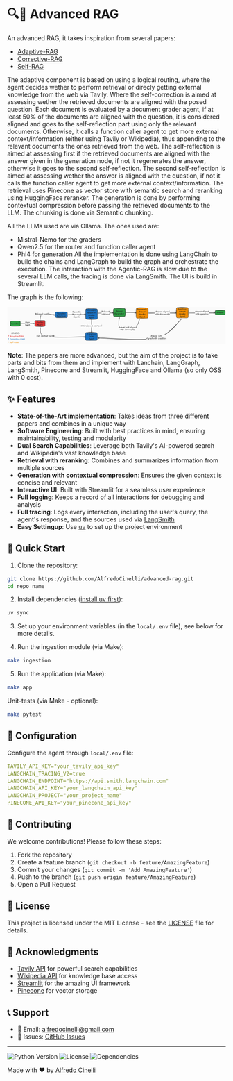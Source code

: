 # 🔍🤖 Advanced RAG

An advanced RAG, it takes inspiration from several papers:
* [Adaptive-RAG](https://arxiv.org/abs/2403.14403)
* [Corrective-RAG](https://arxiv.org/abs/2401.15884)
* [Self-RAG](https://arxiv.org/abs/2310.11511)

The adaptive component is based on using a logical routing, where the agent decides wether to perform retrieval or direcly getting external knowledge from the web via Tavily.
Where the self-correction is aimed at assessing wether the retrieved documents are aligned with the posed question.
Each document is evaluated by a document grader agent, if at least 50% of the documents are aligned with the question, it is considered aligned and goes to the self-reflection part using only the relevant documents. Otherwise, it calls a function caller agent to get more external context/information (either using Tavily or Wikipedia), thus appending to the relevant documents the ones retrieved from the web.
The self-reflection is aimed at assessing first if the retrieved documents are aligned with the answer given in the generation node, if not it regenerates the answer, otherwise it goes to the second self-reflection. The second self-reflection is aimed at assessing wether the answer is aligned with the question, if not it calls the function caller agent to get more external context/information.
The retrieval uses Pinecone as vector store with semantic search and reranking using HuggingFace reranker.
The generation is done by performing contextual compression before passing the retrieved documents to the LLM.
The chunking is done via Semantic chunking.

All the LLMs used are via Ollama. The ones used are:
* Mistral-Nemo for the graders
* Qwen2.5 for the router and function caller agent
* Phi4 for generation
All the implementation is done using LangChain to build the chains and LangGraph to build the graph and orchestrate the execution.
The interaction with the Agentic-RAG is slow due to the several LLM calls, the tracing is done via LangSmith.
The UI is build in Streamlit.

The graph is the following:

![Agent Graph](assets/graph-components.png)

**Note**: The papers are more advanced, but the aim of the project is to take parts and bits from them and implement with Lanchain, LangGraph, LangSmith, Pinecone and Streamlit, HuggingFace and Ollama (so only OSS with 0 cost).

## ✨ Features

- **State-of-the-Art implementation**: Takes ideas from three different papers and combines in a unique way
- **Software Engineering**: Built with best practices in mind, ensuring maintainability, testing and modularity
- **Dual Search Capabilities**: Leverage both Tavily's AI-powered search and Wikipedia's vast knowledge base
- **Retrieval with reranking**: Combines and summarizes information from multiple sources
- **Generation with contextual compression**: Ensures the given context is concise and relevant
- **Interactive UI**: Built with Streamlit for a seamless user experience
- **Full logging**: Keeps a record of all interactions for debugging and analysis
- **Full tracing**: Logs every interaction, including the user's query, the agent's response, and the sources used via [LangSmith](https://www.smith.langchain.com)
- **Easy Settingup**: Use [uv](https://docs.astral.sh/uv/) to  set up the project environment

## 🚀 Quick Start

1. Clone the repository:
```bash
git clone https://github.com/AlfredoCinelli/advanced-rag.git
cd repo_name
```

2. Install dependencies ([install uv first](https://docs.astral.sh/uv/getting-started/installation/)):
```bash
uv sync
```

3. Set up your environment variables (in the `local/.env` file), see below for more details.

4. Run the ingestion module (via Make):
```bash
make ingestion
```

5. Run the application (via Make):
```bash
make app
```
Unit-tests (via Make - optional):
```bash
make pytest
```

## 📝 Configuration

Configure the agent through `local/.env` file:

```yaml
TAVILY_API_KEY="your_tavily_api_key"
LANGCHAIN_TRACING_V2=true
LANGCHAIN_ENDPOINT="https://api.smith.langchain.com"
LANGCHAIN_API_KEY="your_langchain_api_key"
LANGCHAIN_PROJECT="your_project_name"
PINECONE_API_KEY="your_pinecone_api_key"
```

## 🤝 Contributing

We welcome contributions! Please follow these steps:

1. Fork the repository
2. Create a feature branch (`git checkout -b feature/AmazingFeature`)
3. Commit your changes (`git commit -m 'Add AmazingFeature'`)
4. Push to the branch (`git push origin feature/AmazingFeature`)
5. Open a Pull Request

## 📄 License

This project is licensed under the MIT License - see the [LICENSE](LICENSE) file for details.

## 🙏 Acknowledgments

- [Tavily API](https://tavily.com) for powerful search capabilities
- [Wikipedia API](https://pypi.org/project/wikipedia/) for knowledge base access
- [Streamlit](https://streamlit.io) for the amazing UI framework
- [Pinecone](https://www.pinecone.io) for vector storage

## 📞 Support

- 📧 Email: alfredocinelli@gmail.com
- 🐛 Issues: [GitHub Issues](https://github.com/AlfredoCinelli/)

---
![Python Version](https://img.shields.io/badge/python-3.12-blue)
![License](https://img.shields.io/badge/license-MIT-green)
![Dependencies](https://img.shields.io/badge/dependencies-up%20to%20date-brightgreen)

Made with ❤️ by [Alfredo Cinelli](https://github.com/alfredocinelli)